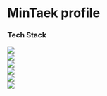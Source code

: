 #  MinTaek profile

### Tech Stack

<img src="https://img.shields.io/badge/Spring B00t-6DB33F?style=flat&logo=SPRING&logoColor=white" style="display: block;"/>
<img src="https://img.shields.io/badge/C-A8B9CC?style=flat&logo=C&logoColor=white"
     style="display: block;"/>
<img src="https://img.shields.io/badge/MySQL-4479A1?style=flat&logo=MySQL&logoColor=white"
     style="display: block;"/>
<img src="https://img.shields.io/badge/Python-3776AB?style=flat&logo=Python&logoColor=white"
     style="display: block;"/>
<img src="https://img.shields.io/badge/Git-F05032?style=flat&logo=Git&logoColor=white"
     style="display: block;"/>
<img src="https://img.shields.io/badge/GitHub-181717?style=flat&logo=GitHub&logoColor=white"/>

